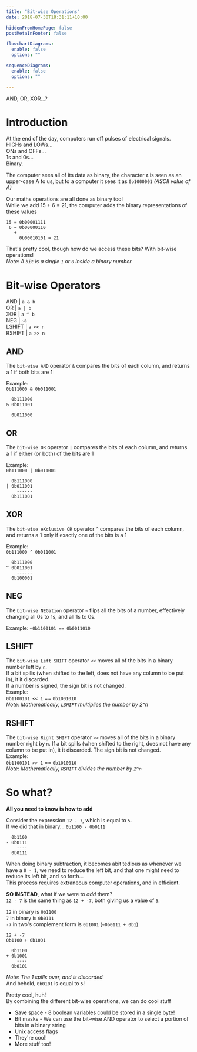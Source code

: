 ```yaml
---
title: "Bit-wise Operations"
date: 2018-07-30T18:31:11+10:00

hiddenFromHomePage: false
postMetaInFooter: false

flowchartDiagrams:
  enable: false
  options: ""

sequenceDiagrams: 
  enable: false
  options: ""

---
```


AND, OR, XOR...?

# Introduction
At the end of the day, computers run off pulses of electrical signals.  
HIGHs and LOWs...  
ONs and OFFs...  
1s and 0s...  
Binary.  

The computer sees all of its data as binary, the character `A` is seen as an upper-case A to us, but to a computer it sees it as `0b1000001` _(ASCII value of A)_  

Our maths operations are all done as binary too!  
While we add 15 + 6 = 21, the computer adds the binary representations of these values
```
15 = 0b00001111
 6 = 0b00000110
   +   --------
     0b00010101 = 21
```

That's pretty cool, though how do we access these bits? With bit-wise operations!  
_Note: A `bit` is a single `1` or `0` inside a binary number_

# Bit-wise Operators
AND | `a & b`  
OR  | `a | b`  
XOR | `a ^ b`  
NEG | `~a`  
LSHIFT | `a << n`  
RSHIFT | `a >> n`

## AND
The `bit-wise AND` operator `&` compares the bits of each column, and returns a 1 if both bits are 1  

Example:  
`0b111000 & 0b011001`
```
  0b111000
& 0b011001
    ------
  0b011000
```

## OR
The `bit-wise OR` operator `|` compares the bits of each column, and returns a 1 if either (or both) of the bits are 1  

Example:  
`0b111000 | 0b011001`
```
  0b111000
| 0b011001
    ------
  0b111001
```

## XOR
The `bit-wise eXclusive OR` operator `^` compares the bits of each column, and returns a 1 only if exactly one of the bits is a 1  

Example:  
`0b111000 ^ 0b011001`
```
  0b111000
^ 0b011001
    ------
  0b100001
```

## NEG
The `bit-wise NEGation` operator `~` flips all the bits of a number, effectively changing all 0s to 1s, and all 1s to 0s.  

Example: `~0b1100101 == 0b0011010`

## LSHIFT
The `bit-wise Left SHIFT` operator `<<` moves all of the bits in a binary number left by `n`.  
If a bit spills (when shifted to the left, does not have any column to be put in), it it discarded.  
If a number is signed, the sign bit is not changed.  
Example:  
`0b1100101 << 1` == `0b1001010`  
_Note: Mathematically, `LSHIFT` multiplies the number by 2^n_

## RSHIFT
The `bit-wise Right SHIFT` operator `>>` moves all of the bits in a binary number right by `n`.
If a bit spills (when shifted to the right, does not have any column to be put in), it it discarded.
The sign bit is not changed.  
Example:  
`0b1100101 >> 1` == `0b1010010`  
_Note: Mathematically, `RSHIFT` divides the number by `2^n`_

# So what?
**All you need to know is how to add**


Consider the expression `12 - 7`, which is equal to `5`.  
If we did that in binary...
`0b1100 - 0b0111`
```
  0b1100
- 0b0111
    ----
  0b0111
```
When doing binary subtraction, it becomes abit tedious as whenever we have a `0 - 1`, we need to reduce the left bit, and that one might need to reduce its left bit, and so forth...  
This process requires extraneous computer operations, and in efficient.  

**SO INSTEAD**, what if we were to _add_ them?  
`12 - 7` is the same thing as `12 + -7`, both giving us a value of `5`.  

`12` in binary is `0b1100`  
`7` in binary is `0b0111`  
`-7` in two's complement form is `0b1001` (`~0b0111 + 0b1`)  

`12 + -7`  
`0b1100 + 0b1001`
```
  0b1100
+ 0b1001
    ----
  0b0101
```
_Note: The 1 spills over, and is discarded._  
And behold, `0b0101` is equal to `5`!  

Pretty cool, huh!  
By combining the different bit-wise operations, we can do cool stuff  

* Save space - 8 boolean variables could be stored in a single byte!
* Bit masks - We can use the bit-wise AND operator to select a portion of bits in a binary string
* Unix access flags
* They're cool!
* More stuff too!
